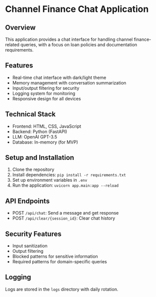 # Channel Finance Chat Application

## Overview
This application provides a chat interface for handling channel finance-related queries, with a focus on loan policies and documentation requirements.

## Features
- Real-time chat interface with dark/light theme
- Memory management with conversation summarization
- Input/output filtering for security
- Logging system for monitoring
- Responsive design for all devices

## Technical Stack
- Frontend: HTML, CSS, JavaScript
- Backend: Python (FastAPI)
- LLM: OpenAI GPT-3.5
- Database: In-memory (for MVP)

## Setup and Installation
1. Clone the repository
2. Install dependencies: `pip install -r requirements.txt`
3. Set up environment variables in `.env`
4. Run the application: `uvicorn app.main:app --reload`

## API Endpoints
- POST `/api/chat`: Send a message and get response
- POST `/api/clear/{session_id}`: Clear chat history

## Security Features
- Input sanitization
- Output filtering
- Blocked patterns for sensitive information
- Required patterns for domain-specific queries

## Logging
Logs are stored in the `logs` directory with daily rotation. 